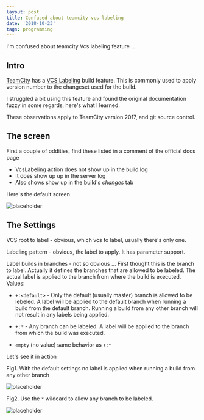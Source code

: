 ```yaml
---
layout: post
title: Confused about teamcity vcs labeling
date: '2018-10-23'
tags: programming
---
```


I'm confused about teamcity Vcs labeling feature ...

## Intro 

[TeamCity](https://www.jetbrains.com/teamcity/) has a [VCS Labeling](https://confluence.jetbrains.com/display/TCD18/VCS+Labeling) build feature. This is commonly used to apply version number to the changeset used for the build. 


I struggled a bit using this feature and found the original documentation fuzzy in some regards, here's what I learned.


These observations apply to TeamCity version 2017, and git source control.


## The screen 

First a couple of oddities, find these listed in a comment of the official docs page

- VcsLabeling action does not show up in the build log 
- It does show up up in the server log 
- Also shows show up in the build's *changes* tab 


Here's the default screen

![placeholder](/public/teamcity/vcs-labeling.png "teamcity vcslabeling")


## The Settings

VCS root to label - obvious, which vcs to label, usually there's only one.

Labeling pattern - obvious, the label to apply. It has parameter support.

Label builds in branches - not so obvious ... First thought this is the branch to label. Actually it defines the branches that are allowed to be labeled. The actual label is applied to the branch from where the build is executed. Values:

 - `+:<default>` - Only the default (usually master) branch is allowed to be lebeled. A label will be applied to the default branch when running a build from the default branch. Running a build from any other branch will not result in any labels being applied.

 - `+:*` - Any branch can be labeled. A label will be applied to the branch from which the build was executed.

 - `empty` (no value) same behavior as `+:*`


Let's see it in action 

Fig1. With the default settings no label is applied when running a build from any other branch

![placeholder](/public/teamcity/vcs-labeling-b.png "teamcity vcslabeling not ok")

Fig2. Use the `*` wildcard to allow any branch to be labeled.

![placeholder](/public/teamcity/vcs-labeling-a.png "teamcity vcslabeling ok")

